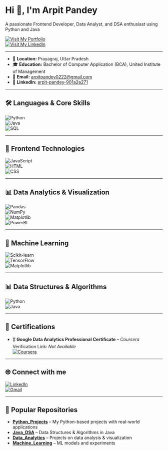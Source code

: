 # Hi 👋, I'm Arpit Pandey  

A passionate Frontend Developer, Data Analyst, and DSA enthusiast using Python and Java  

[![Visit My Portfolio](https://img.shields.io/badge/-Portfolio-4CAF50?style=for-the-badge&logo=google-chrome&logoColor=white)](https://arpit0111.github.io/My_Portfolio/)  
[![Visit My LinkedIn](https://img.shields.io/badge/-LinkedIn_Profile-0A66C2?style=for-the-badge&logo=linkedin&logoColor=white)](https://www.linkedin.com/in/arpit-pandey-901a2a271)

---

- 📍 **Location:** Prayagraj, Uttar Pradesh  
- 🎓 **Education:** Bachelor of Computer Application (BCA), United Institute of Management  
- 📧 **Email:** arpitpandey0222@gmail.com  
- 🔗 **LinkedIn:** [arpit-pandey-901a2a271](https://www.linkedin.com/in/arpit-pandey-901a2a271)  

---

## 🛠 Languages & Core Skills  
![Python](https://img.shields.io/badge/-Python-3776AB?style=flat&logo=python&logoColor=white)  
![Java](https://img.shields.io/badge/-Java-007396?style=flat&logo=java&logoColor=white)  
![SQL](https://img.shields.io/badge/-SQL-4479A1?style=flat&logo=postgresql&logoColor=white)  

---

## 🎨 Frontend Technologies  
![JavaScript](https://img.shields.io/badge/-JavaScript-F7DF1E?style=flat&logo=javascript&logoColor=black)  
![HTML](https://img.shields.io/badge/-HTML5-E34F26?style=flat&logo=html5&logoColor=white)  
![CSS](https://img.shields.io/badge/-CSS3-1572B6?style=flat&logo=css3&logoColor=white)  

---

## 📊 Data Analytics & Visualization  
![Pandas](https://img.shields.io/badge/-Pandas-150458?style=flat&logo=pandas&logoColor=white)  
![NumPy](https://img.shields.io/badge/-NumPy-013243?style=flat&logo=numpy&logoColor=white)  
![Matplotlib](https://img.shields.io/badge/-Matplotlib-11557c?style=flat&logo=plotly&logoColor=white)  
![PowerBI](https://img.shields.io/badge/-PowerBI-F2C811?style=flat&logo=powerbi&logoColor=black)  

---

## 🤖 Machine Learning  
![Scikit-learn](https://img.shields.io/badge/-Scikit--Learn-F7931E?style=flat&logo=scikit-learn&logoColor=white)  
![TensorFlow](https://img.shields.io/badge/-TensorFlow-FF6F00?style=flat&logo=tensorflow&logoColor=white)  
![Matplotlib](https://img.shields.io/badge/-Matplotlib-11557c?style=flat&logo=plotly&logoColor=white)  

---

## 📊 Data Structures & Algorithms  
![Python](https://img.shields.io/badge/-Python-3776AB?style=flat&logo=python&logoColor=white)  
![Java](https://img.shields.io/badge/-Java-007396?style=flat&logo=java&logoColor=white)  

---


## 📜 Certifications  
- 🎖 **Google Data Analytics Professional Certificate** – *Coursera*  
  Verification Link: *Not Available*  
  [![Coursera](https://img.shields.io/badge/-Coursera-0056D2?style=flat&logo=coursera&logoColor=white)](https://www.coursera.org/professional-certificates/google-data-analytics)  

---

## 🌐 Connect with me  
[![LinkedIn](https://img.shields.io/badge/-LinkedIn-0A66C2?style=flat&logo=linkedin&logoColor=white)](https://www.linkedin.com/in/arpit-pandey-901a2a271)  
[![Gmail](https://img.shields.io/badge/-Gmail-D14836?style=flat&logo=gmail&logoColor=white)](mailto:arpitpandey0222@gmail.com)  

---

## 📌 Popular Repositories  
- [**Python_Projects**](#) – My Python-based projects with real-world applications  
- [**Java_DSA**](#) – Data Structures & Algorithms in Java  
- [**Data_Analytics**](#) – Projects on data analysis & visualization  
- [**Machine_Learning**](#) – ML models and experiments  

